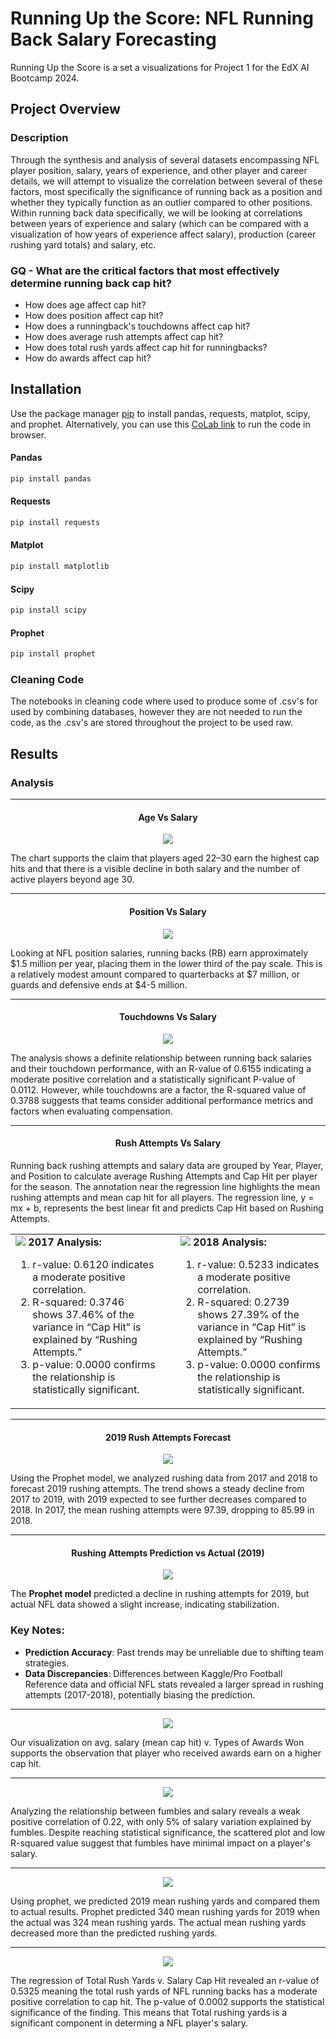 # Running Up the Score: NFL Running Back Salary Forecasting

Running Up the Score is a set a visualizations for Project 1 for the EdX AI Bootcamp 2024.

## Project Overview

### Description

Through the synthesis and analysis of several datasets encompassing NFL player position, salary, years of experience, and other player and career details, we will attempt to visualize the correlation between several of these factors, most specifically the significance of running back as a position and whether they typically function as an outlier compared to other positions. Within running back data specifically, we will be looking at correlations between years of experience and salary (which can be compared with a visualization of how years of experience affect salary), production (career rushing yard totals) and salary, etc.

### GQ - What are the critical factors that most effectively determine running back cap hit?

- How does age affect cap hit?
- How does position affect cap hit?
- How does a runningback's touchdowns affect cap hit?
- How does average rush attempts affect cap hit?
- How does total rush yards affect cap hit for runningbacks?
- How do awards affect cap hit?

## Installation

Use the package manager [pip](https://pip.pypa.io/en/stable/) to install pandas, requests, matplot, scipy, and prophet. Alternatively, you can use this [CoLab link](https://colab.research.google.com/drive/13hsjrGripvLE8_Y0ZHztOG3AET5U0Fp3) to run the code in browser.

#### Pandas

```bash
pip install pandas
```

#### Requests

```bash
pip install requests
```

#### Matplot

```bash
pip install matplotlib
```

#### Scipy

```bash
pip install scipy
```

#### Prophet

```bash
pip install prophet
```

### Cleaning Code

The notebooks in cleaning code where used to produce some of .csv's for used by combining databases, however they are not needed to run the code, as the .csv's are stored throughout the project to be used raw.

## Results

### Analysis

---

<h4 style="text-align: center;">Age Vs Salary</h4>

<p align="center"><img src="public/assets/images/age_vs_salary.png"/></p>
<p>The chart supports the claim that players aged 22–30 earn the highest cap hits and that there is a visible decline in both salary and the number of active players beyond age 30.</p>

---

<h4 style="text-align: center;">Position Vs Salary</h4>

<p align="center"><img src="public/assets/images/position_vs_salary.png"/></p>
<p>Looking at NFL position salaries, running backs (RB) earn approximately $1.5 million per year, placing them in the lower third of the pay scale. This is a relatively modest amount compared to quarterbacks at $7 million, or guards and defensive ends at $4-5 million.</p>

---

<h4 style="text-align: center;">Touchdowns Vs Salary</h4>
<p align="center"><img src="public/assets/images/touchdowns_vs_salary.png"/></p>

<p>The analysis shows a definite relationship between running back salaries and their touchdown performance, with an R-value of 0.6155 indicating a moderate positive correlation and a statistically significant P-value of 0.0112. However, while touchdowns are a factor, the R-squared value of 0.3788 suggests that teams consider additional performance metrics and factors when evaluating compensation.</p>

---
<h4 style="text-align: center;">Rush Attempts Vs Salary</h4>
<p>Running back rushing attempts and salary data are grouped by Year, Player, and Position to calculate average Rushing Attempts and Cap Hit per player for the season. The annotation near the regression line highlights the mean rushing attempts and mean cap hit for all players. The regression line, y = mx + b, represents the best linear fit and predicts Cap Hit based on Rushing Attempts.</p>
<table>
  <tr>
    <td style="vertical-align: top; width: 50%; padding-right: 20px;">
        <img src="public/assets/images/2017_avg_attempts_vs_salary.png" />
        <b>2017 Analysis:</b>
        <ol>
          <li>r-value: 0.6120 indicates a moderate positive correlation.</li>
          <li>R-squared: 0.3746 shows 37.46% of the variance in “Cap Hit” is explained by “Rushing Attempts.”</li>
          <li>p-value: 0.0000 confirms the relationship is statistically significant.</li>
        </ol>
    </td>
    <td style="vertical-align: top; width: 50%; padding-left: 20px;">
        <img src="public/assets/images/2018_avg_attempts_vs_salary.png" />
        <b>2018 Analysis:</b>
        <ol>
          <li>r-value: 0.5233 indicates a moderate positive correlation.</li>
          <li>R-squared: 0.2739 shows 27.39% of the variance in “Cap Hit” is explained by “Rushing Attempts.”</li>
          <li>p-value: 0.0000 confirms the relationship is statistically significant.</li>
        </ol>
    </td>
  </tr>
</table>

---

<h4 style="text-align: center;">2019 Rush Attempts Forecast</h4>
<p align="center"><img src="public/assets/images/2019_rush_attempts_forecast.png"/></p>
<p>Using the Prophet model, we analyzed rushing data from 2017 and 2018 to forecast 2019 rushing attempts. The trend shows a steady decline from 2017 to 2019, with 2019 expected to see further decreases compared to 2018. In 2017, the mean rushing attempts were 97.39, dropping to 85.99 in 2018.</p>

---

<h4 style="text-align: center;">Rushing Attempts Prediction vs Actual (2019)</h4>
<p align="center"><img src="public/assets/images/2019_actual_vs_predicted_attempts.png"/></p>

The **Prophet model** predicted a decline in rushing attempts for 2019, but actual NFL data showed a slight increase, indicating stabilization.  

### Key Notes:
- **Prediction Accuracy**: Past trends may be unreliable due to shifting team strategies.  
- **Data Discrepancies**: Differences between Kaggle/Pro Football Reference data and official NFL stats revealed a larger spread in rushing attempts (2017-2018), potentially biasing the prediction.  

---

<p align="center"><img src="public\assets\images\Avg Salary v Types of Awards Won.png"/></p>
<p>
Our visualization on avg. salary (mean cap hit) v. Types of Awards Won supports the observation that player who received awards earn on a higher cap hit.
</p>

---


<p align="center"><img src="public\assets\images\Fumbles v Cap Hit.png"/></p>

<p>
Analyzing the relationship between fumbles and salary reveals a weak positive correlation of 0.22, with only 5% of salary variation explained by fumbles. Despite reaching statistical significance, the scattered plot and low R-squared value suggest that fumbles have minimal impact on a player's salary. 

</p>

---


<p align="center"><img src="public\assets\images\Predicted Rushing Attempts.png"/></p>
<p>
Using prophet, we predicted 2019 mean rushing yards and compared them to actual results. Prophet predicted 340 mean rushing yards for 2019 when the actual was 324 mean rushing yards. The actual mean rushing yards decreased more than the predicted rushing yards.
</p>

---


<p align="center"><img src="public\assets\images\Total Rushing Yards for Running Backs.png"/></p>
<p>
The regression of Total Rush Yards v. Salary Cap Hit revealed an r-value of 0.5325 meaning the total rush yards of NFL running backs has a moderate positive correlation to cap hit. The p-value of 0.0002 supports the statistical significance of the finding. This means that Total rushing yards is a significant component in determing a NFL player's salary.
</p>

